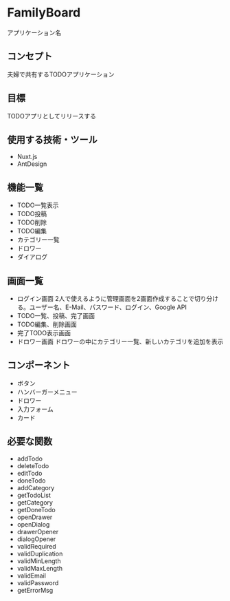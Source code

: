 # FamilyBoard 
アプリケーション名  

## コンセプト  
夫婦で共有するTODOアプリケーション  

## 目標  
TODOアプリとしてリリースする

## 使用する技術・ツール
- Nuxt.js  
- AntDesign  

## 機能一覧
- TODO一覧表示
- TODO投稿
- TODO削除
- TODO編集
- カテゴリー一覧
- ドロワー
- ダイアログ

## 画面一覧
- ログイン画面
  2人で使えるように管理画面を2画面作成することで切り分ける。ユーザー名、E-Mail、パスワード、ログイン、Google API
- TODO一覧、投稿、完了画面
- TODO編集、削除画面
- 完了TODO表示画面
- ドロワー画面
  ドロワーの中にカテゴリー一覧、新しいカテゴリを追加を表示

## コンポーネント  
- ボタン
- ハンバーガーメニュー
- ドロワー
- 入力フォーム
- カード

## 必要な関数  
- addTodo  
- deleteTodo
- editTodo
- doneTodo
- addCategory
- getTodoList
- getCategory
- getDoneTodo
- openDrawer
- openDialog 
- drawerOpener
- dialogOpener
- validRequired
- validDuplication
- validMinLength
- validMaxLength
- validEmail
- validPassword
- getErrorMsg
